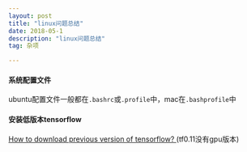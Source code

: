 ```yaml
---
layout: post
title: "linux问题总结"
date: 2018-05-1 
description: "linux问题总结"
tag: 杂项  

---     
```



#### 系统配置文件
ubuntu配置文件一般都在`.bashrc`或`.profile`中，mac在`.bashprofile`中
#### 安装低版本tensorflow
[How to download previous version of tensorflow?
](https://stackoverflow.com/questions/40416056/how-to-download-previous-version-of-tensorflow)(tf0.11没有gpu版本)
